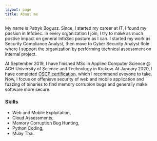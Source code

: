 ```yaml
---
layout: page
title: About me
---
```


My name is Patryk Bogusz. Since, I started my career at IT, I found my passion in InfoSec. In every organization I join, I try to make as much postive impact on general InfoSec posture as I can.
I started my work as Security Compliance Analyst, then move to Cyber Security Analyst Role where I support the organization by performing technical assessment on internal project.

At September 2019, I have finished MSc in Applied Computer Science @ AGH University of Science and Technology in Krakow. At January 2020, I have completed [OSCP certification](https://www.offensive-security.com/pwk-oscp/), which I recommend eveyone to take.
Now, I focus on offenisve security of web and mobile application and fuzzing of binaries to find memory corrupion bugs and generally make software more secure.


### Skills

- Web and Mobile Exploitation,
- Cloud Assessments,
- Memory Corruption Bug Hunting,
- Python Coding,
- Muay Thai.
